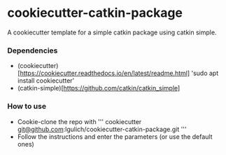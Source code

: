 # cookiecutter-catkin-package

A cookiecutter template for a simple catkin package using catkin simple.

### Dependencies
* (cookiecutter)[https://cookiecutter.readthedocs.io/en/latest/readme.html] 'sudo apt install cookiecutter'
* (catkin-simple)[https://github.com/catkin/catkin_simple]

### How to use
* Cookie-clone the repo with
'''
cookiecutter git@github.com:lgulich/cookiecutter-catkin-package.git
'''
* Follow the instructions and enter the parameters (or use the default ones)
